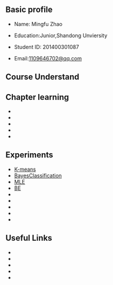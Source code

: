 
## Basic profile
* Name: Mingfu Zhao
 
* Education:Junior,Shandong Unviersity
 
* Student ID: 201400301087
 
* Email:1109646702@qq.com
 
## Course Understand
 


## Chapter learning
* 
* 
* 
* 
* 


## Experiments
* [K-means](https://github.com/Chicharito999/K-means)
* [BayesClassification](https://github.com/Chicharito999/BayesClassification)
* [MLE](https://github.com/Chicharito999/MLE)
* [BE](https://github.com/Chicharito999/BE)
* 
* 
* 
* 
* 

## Useful Links
* 
* 
* 
* 
* 
